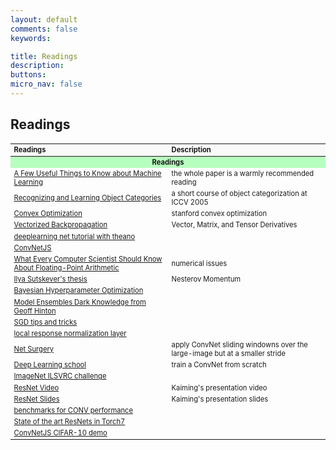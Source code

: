```yaml
---
layout: default
comments: false
keywords:

title: Readings
description:
buttons:
micro_nav: false
---
```


## Readings

<table id="schedule" class="table table-bordered no-more-tables" style="width: 100%; font-size: 0.8em;">
    <colgroup>
        <col style="width: 50%;">
        <col style="width: 50%;">
    </colgroup>
    <thead class="active" style="background-color:#f9f9f9" align="left">
        <th>Readings</th>
        <th>Description</th>
    </thead>
    <tbody>
        <tr>
            <td id="" colspan="2" style="text-align:center; vertical-align:middle;background-color:#b7ffbf">
                <strong>Readings</strong>
            </td>
        </tr>
        <tr>
            <td><a href="http://homes.cs.washington.edu/~pedrod/papers/cacm12.pdf">A Few Useful Things to Know about Machine Learning</a></td>
            <td>the whole paper is a warmly recommended reading</td>
        </tr>
        <tr>
            <td><a href="http://people.csail.mit.edu/torralba/shortCourseRLOC/index.html">Recognizing and Learning Object Categories</a></td>
            <td>a short course of object categorization at ICCV 2005</td>
        </tr>
        <tr>
            <td><a href="http://stanford.edu/~boyd/cvxbook/">Convex Optimization</a></td>
            <td>stanford convex optimization</td>
        </tr>
        <tr>
            <td><a href="http://cs231n.stanford.edu/vecDerivs.pdf">Vectorized Backpropagation</a></td>
            <td>Vector, Matrix, and Tensor Derivatives</td>
        </tr>
        <tr>
            <td><a href="http://www.deeplearning.net/tutorial/mlp.html">deeplearning net tutorial with theano</a></td>
            <td></td>
        </tr>
        <tr>
            <td><a href="https://cs.stanford.edu/people/karpathy/">ConvNetJS</a></td>
            <td></td>
        </tr>
        <tr>
            <td><a href="http://docs.oracle.com/cd/E19957-01/806-3568/ncg_goldberg.html">What Every Computer Scientist Should Know About Floating-Point Arithmetic</a></td>
            <td>numerical issues</td>
        </tr>
        <tr>
            <td><a href="http://www.cs.utoronto.ca/~ilya/pubs/ilya_sutskever_phd_thesis.pdf">Ilya Sutskever's thesis</a></td>
            <td>Nesterov Momentum</td>
        </tr>
        <tr>
            <td><a href="http://nlpers.blogspot.com/2014/10/hyperparameter-search-bayesian.html">Bayesian Hyperparameter Optimization</a></td>
            <td></td>
        </tr>
        <tr>
            <td><a href="https://www.youtube.com/watch?v=EK61htlw8hY">Model Ensembles Dark Knowledge from Geoff Hinton</a></td>
            <td></td>
        </tr>
        <tr>
            <td><a href="http://research.microsoft.com/pubs/192769/tricks-2012.pdf">SGD tips and tricks</a></td>
            <td></td>
        </tr>
        <tr>
            <td><a href="http://code.google.com/p/cuda-convnet/wiki/LayerParams#Local_response_normalization_layer_(same_map)">local response normalization layer</a></td>
            <td></td>
        </tr>
        <tr>
            <td><a href="https://github.com/BVLC/caffe/blob/master/examples/net_surgery.ipynb">Net Surgery</a></td>
            <td>apply ConvNet sliding windowns over the large-image but at a smaller stride</td>
        </tr>
        <tr>
            <td><a href="https://www.youtube.com/watch?v=u6aEYuemt0M">Deep Learning school</a></td>
            <td>train a ConvNet from scratch</td>
        </tr>
        <tr>
            <td><a href="http://www.image-net.org/challenges/LSVRC/2014/">ImageNet ILSVRC challenge</a></td>
            <td></td>
        </tr>
        <tr>
            <td><a href="https://www.youtube.com/watch?v=1PGLj-uKT1w">ResNet Video</a></td>
            <td>Kaiming's presentation video</td>
        </tr>
        <tr>
            <td><a href="http://research.microsoft.com/en-us/um/people/kahe/ilsvrc15/ilsvrc2015_deep_residual_learning_kaiminghe.pdf">ResNet Slides</a></td>
            <td>Kaiming's presentation slides</td>
        </tr>
        <tr>
            <td><a href="https://github.com/soumith/convnet-benchmarks">benchmarks for CONV performance</a></td>
            <td></td>
        </tr>
        <tr>
            <td><a href="http://torch.ch/blog/2016/02/04/resnets.html">State of the art ResNets in Torch7</a></td>
            <td></td>
        </tr>
        <tr>
            <td><a href="http://cs.stanford.edu/people/karpathy/convnetjs/demo/cifar10.html">ConvNetJS CIFAR-10 demo</a></td>
            <td></td>
        </tr>
    </tbody>
</table>
